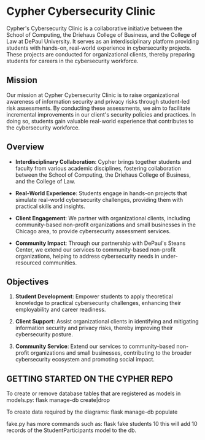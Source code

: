 # Cypher Cybersecurity Clinic

Cypher's Cybersecurity Clinic is a collaborative initiative between the School of Computing, the Driehaus College of Business, and the College of Law at DePaul University. It serves as an interdisciplinary platform providing students with hands-on, real-world experience in cybersecurity projects. These projects are conducted for organizational clients, thereby preparing students for careers in the cybersecurity workforce.

## Mission

Our mission at Cypher Cybersecurity Clinic is to raise organizational awareness of information security and privacy risks through student-led risk assessments. By conducting these assessments, we aim to facilitate incremental improvements in our client's security policies and practices. In doing so, students gain valuable real-world experience that contributes to the cybersecurity workforce.

## Overview

- **Interdisciplinary Collaboration**: Cypher brings together students and faculty from various academic disciplines, fostering collaboration between the School of Computing, the Driehaus College of Business, and the College of Law.

- **Real-World Experience**: Students engage in hands-on projects that simulate real-world cybersecurity challenges, providing them with practical skills and insights.

- **Client Engagement**: We partner with organizational clients, including community-based non-profit organizations and small businesses in the Chicago area, to provide cybersecurity assessment services.

- **Community Impact**: Through our partnership with DePaul's Steans Center, we extend our services to community-based non-profit organizations, helping to address cybersecurity needs in under-resourced communities.

## Objectives

1. **Student Development**: Empower students to apply theoretical knowledge to practical cybersecurity challenges, enhancing their employability and career readiness.

2. **Client Support**: Assist organizational clients in identifying and mitigating information security and privacy risks, thereby improving their cybersecurity posture.

3. **Community Service**: Extend our services to community-based non-profit organizations and small businesses, contributing to the broader cybersecurity ecosystem and promoting social impact.

## GETTING STARTED ON THE CYPHER REPO

To create or remove database tables that are registered as models in models.py:
flask manage-db create|drop

To create data required by the diagrams:
flask manage-db populate

fake.py has more commands such as:
flask fake students 10
this will add 10 records of the StudentParticipants model to the db.
